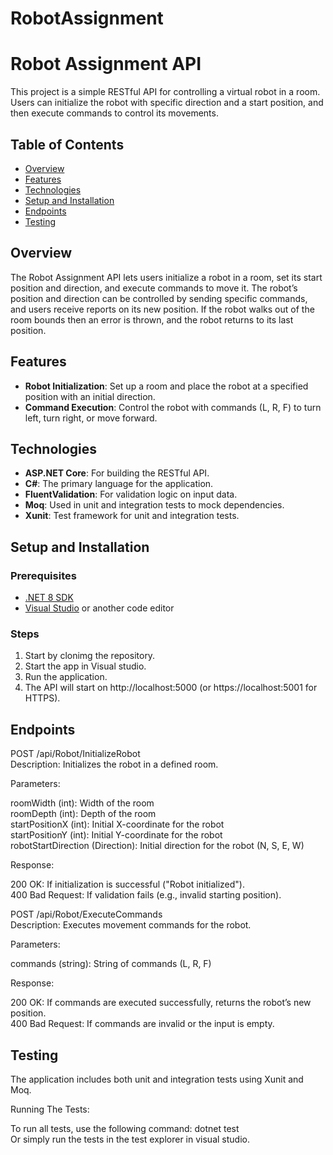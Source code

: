 # RobotAssignment

# Robot Assignment API

This project is a simple RESTful API for controlling a virtual robot in a room. Users can initialize the robot with specific direction and a start position, and then execute commands to control its movements.

## Table of Contents
- [Overview](#overview)
- [Features](#features)
- [Technologies](#technologies)
- [Setup and Installation](#setup-and-installation)
- [Endpoints](#endpoints)
- [Testing](#testing)

## Overview

The Robot Assignment API lets users initialize a robot in a room, set its start position and direction, and execute commands to move it. The robot’s position and direction can be controlled by sending specific commands, and users receive reports on its new position. If the robot walks out of the room bounds then an error is thrown, and the robot returns to its last position.

## Features

- **Robot Initialization**: Set up a room and place the robot at a specified position with an initial direction.
- **Command Execution**: Control the robot with commands (L, R, F) to turn left, turn right, or move forward.

## Technologies

- **ASP.NET Core**: For building the RESTful API.
- **C#**: The primary language for the application.
- **FluentValidation**: For validation logic on input data.
- **Moq**: Used in unit and integration tests to mock dependencies.
- **Xunit**: Test framework for unit and integration tests.

## Setup and Installation

### Prerequisites

- [.NET 8 SDK](https://dotnet.microsoft.com/en-us/download/dotnet/8.0)
- [Visual Studio](https://visualstudio.microsoft.com/downloads/) or another code editor

### Steps

1. Start by clonimg the repository.
2. Start the app in Visual studio.
3. Run the application.
4. The API will start on http://localhost:5000 (or https://localhost:5001 for HTTPS).

## Endpoints

POST /api/Robot/InitializeRobot <br/>
Description: Initializes the robot in a defined room.

Parameters:

roomWidth (int): Width of the room <br/>
roomDepth (int): Depth of the room <br/>
startPositionX (int): Initial X-coordinate for the robot <br/>
startPositionY (int): Initial Y-coordinate for the robot <br/>
robotStartDirection (Direction): Initial direction for the robot (N, S, E, W) <br/>

Response:

200 OK: If initialization is successful ("Robot initialized").<br/>
400 Bad Request: If validation fails (e.g., invalid starting position).<br/>

POST /api/Robot/ExecuteCommands<br/>
Description: Executes movement commands for the robot.

Parameters:

commands (string): String of commands (L, R, F)<br/>

Response:

200 OK: If commands are executed successfully, returns the robot’s new position.<br/>
400 Bad Request: If commands are invalid or the input is empty.<br/>

## Testing
The application includes both unit and integration tests using Xunit and Moq.

Running The Tests:

To run all tests, use the following command: dotnet test <br/>
Or simply run the tests in the test explorer in visual studio.

